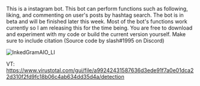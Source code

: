 This is a instagram bot. This bot can perform functions such as following, liking, and commenting on user's posts by hashtag search. The bot is
in beta and will be finished later this week. Most of the bot's functions work currently so I am releasing this for the time being. You are free to download and
experiment with my code or build the current version yourself. Make sure to include citation (Source code by slash#1995 on Discord)

![InkedGramAIO_LI](https://user-images.githubusercontent.com/97326643/157801471-d703b18d-1c33-417b-8aa2-2b920ecb1e67.jpg)

VT: https://www.virustotal.com/gui/file/a99242431587636d3ede91f7a0e01dca22d310f2fd9fc18b06c4ab634dd35d4a/detection
